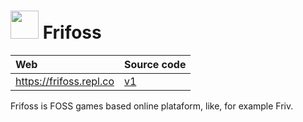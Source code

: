 # <img width="45px" src="https://img.frifoss.repl.co/icon.png"> Frifoss

|Web|Source code|
|:--|:--|
|https://frifoss.repl.co|[v1](https://github.com/beikvar/frifoss-v1-archive)|

Frifoss is FOSS games based online plataform, like, for example Friv.
